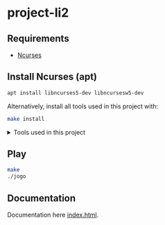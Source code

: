 # project-li2

## Requirements
  - [Ncurses](https://en.wikipedia.org/wiki/Ncurses)

## Install Ncurses (apt)

```sh
apt install libncurses5-dev libncursesw5-dev
```

Alternatively, install all tools used in this project with:

```sh
make install
```

<details>
  <summary>Tools used in this project</summary>

  - [Ncurses](https://en.wikipedia.org/wiki/Ncurses): Window management, required to play
  - [GDB](https://www.sourceware.org/gdb/): Debugger
  - [Valgrind](https://valgrind.org/): Memory management tool 
  - [Doxygen](https://www.doxygen.nl/): Documentation generator

</details>

## Play

```sh
make
./jogo
```

## Documentation

Documentation here [index.html](doc/html/index.html).

